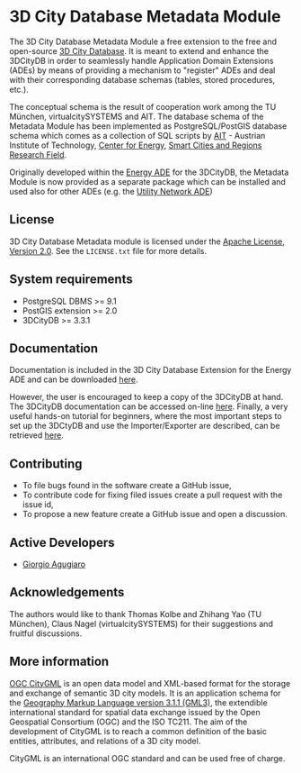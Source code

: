 3D City Database Metadata Module
================

The 3D City Database Metadata Module a free extension to the free and open-source [3D City Database](http://www.3dcitydb.org). It is meant to extend and enhance the 3DCityDB in order to seamlessly handle Application Domain Extensions (ADEs) by means of providing a mechanism to "register" ADEs and deal with their corresponding database schemas (tables, stored procedures, etc.).

The conceptual schema is the result of cooperation work among the TU München, virtualcitySYSTEMS and AIT. The database schema of the Metadata Module has been implemented as PostgreSQL/PostGIS database schema which comes as a collection of SQL scripts by [AIT](https://www.ait.ac.at/en/) - Austrian Institute of Technology, [Center for Energy](https://www.ait.ac.at/en/about-the-ait/center/center-for-energy), [Smart Cities and Regions Research Field](https://www.ait.ac.at/en/research-fields/smart-cities-and-regions).

Originally developed within the [Energy ADE](https://github.com/gioagu/3dcitydb_ade/tree/master/02_energy_ade) for the 3DCityDB, the Metadata Module is now provided as a separate package which can be installed and used also for other ADEs (e.g. the [Utility Network ADE](https://github.com/gioagu/3dcitydb_ade/tree/master/03_utility_network_ade)) 

License
-------
3D City Database Metadata module is licensed under the [Apache License, Version 2.0](http://www.apache.org/licenses/LICENSE-2.0). See the `LICENSE.txt` file for more details.

System requirements
-------------------
* PostgreSQL DBMS >= 9.1 
* PostGIS extension >= 2.0
* 3DCityDB >= 3.3.1

Documentation
-------------
Documentation is included in the 3D City Database Extension for the Energy ADE and can be downloaded [here](https://github.com/gioagu/3dcitydb_ade/tree/master/02_energy_ade/manual).

However, the user is encouraged to keep a copy of the 3DCityDB at hand. The 3DCityDB documentation can be accessed on-line [here](https://github.com/3dcitydb/3dcitydb/tree/master/Documentation).
Finally, a very useful hands-on tutorial for beginners, where the most important steps to set up the 3DCtyDB and use the Importer/Exporter are described, can be retrieved [here](https://github.com/3dcitydb/tutorials).

Contributing
------------
* To file bugs found in the software create a GitHub issue,
* To contribute code for fixing filed issues create a pull request with the issue id,
* To propose a new feature create a GitHub issue and open a discussion.

Active Developers
--------------------
* [Giorgio Agugiaro](mailto:g.agugiaro@tudelft.nl)

Acknowledgements  
-----------------------------------
The authors would like to thank Thomas Kolbe and Zhihang Yao (TU München), Claus Nagel (virtualcitySYSTEMS) for their suggestions and fruitful discussions.

More information
----------------
[OGC CityGML](http://www.opengeospatial.org/standards/citygml) is an open data model and XML-based format for the storage and exchange of semantic 3D city models. It is an application schema for the [Geography Markup Language version 3.1.1 (GML3)](http://www.opengeospatial.org/standards/gml), the extendible international standard for spatial data exchange issued by the Open Geospatial Consortium (OGC) and the ISO TC211. The aim of the development of CityGML is to reach a common definition of the basic entities, attributes, and relations of a 3D city model.

CityGML is an international OGC standard and can be used free of charge.
